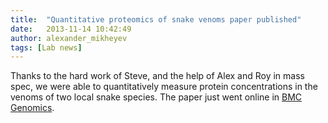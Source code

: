 ```yaml
---
title:  "Quantitative proteomics of snake venoms paper published"
date:   2013-11-14 10:42:49
author: alexander_mikheyev
tags: [Lab news]
---
```


Thanks to the hard work of Steve, and the help of Alex and Roy in mass spec, we were able to quantitatively measure protein concentrations in the venoms of two local snake species. The paper just went online in [BMC Genomics][1].

 [1]: http://www.biomedcentral.com/1471-2164/14/790/abstract
 
